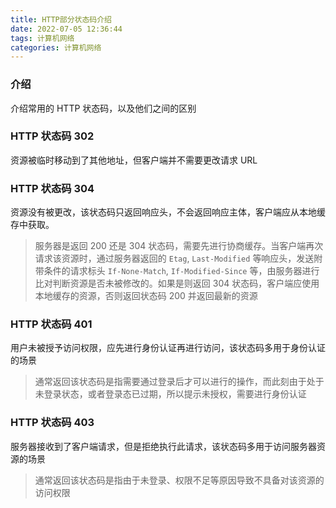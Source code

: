 ```yaml
---
title: HTTP部分状态码介绍
date: 2022-07-05 12:36:44
tags: 计算机网络
categories: 计算机网络
---
```


### 介绍

介绍常用的 HTTP 状态码，以及他们之间的区别

### HTTP 状态码 302

资源被临时移动到了其他地址，但客户端并不需要更改请求 URL

### HTTP 状态码 304

资源没有被更改，该状态码只返回响应头，不会返回响应主体，客户端应从本地缓存中获取。

> 服务器是返回 200 还是 304 状态码，需要先进行协商缓存。当客户端再次请求该资源时，通过服务器返回的 `Etag`, `Last-Modified` 等响应头，发送附带条件的请求标头 `If-None-Match`, `If-Modified-Since` 等，由服务器进行比对判断资源是否未被修改的。如果是则返回 304 状态码，客户端应使用本地缓存的资源，否则返回状态码 200 并返回最新的资源

### HTTP 状态码 401

用户未被授予访问权限，应先进行身份认证再进行访问，该状态码多用于身份认证的场景

> 通常返回该状态码是指需要通过登录后才可以进行的操作，而此刻由于处于未登录状态，或者登录态已过期，所以提示未授权，需要进行身份认证

### HTTP 状态码 403

服务器接收到了客户端请求，但是拒绝执行此请求，该状态码多用于访问服务器资源的场景

> 通常返回该状态码是指由于未登录、权限不足等原因导致不具备对该资源的访问权限
